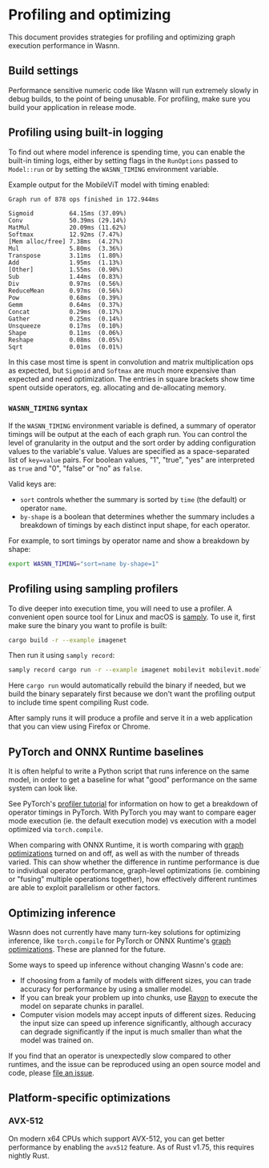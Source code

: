 # Profiling and optimizing

This document provides strategies for profiling and optimizing graph execution
performance in Wasnn.

## Build settings

Performance sensitive numeric code like Wasnn will run extremely slowly in debug
builds, to the point of being unusable. For profiling, make sure you build your
application in release mode.

## Profiling using built-in logging

To find out where model inference is spending time, you can enable the built-in
timing logs, either by setting flags in the `RunOptions` passed to `Model::run`
or by setting the `WASNN_TIMING` environment variable.

Example output for the MobileViT model with timing enabled:

```
Graph run of 878 ops finished in 172.944ms

Sigmoid          64.15ms (37.09%)
Conv             50.39ms (29.14%)
MatMul           20.09ms (11.62%)
Softmax          12.92ms (7.47%)
[Mem alloc/free] 7.38ms  (4.27%)
Mul              5.80ms  (3.36%)
Transpose        3.11ms  (1.80%)
Add              1.95ms  (1.13%)
[Other]          1.55ms  (0.90%)
Sub              1.44ms  (0.83%)
Div              0.97ms  (0.56%)
ReduceMean       0.97ms  (0.56%)
Pow              0.68ms  (0.39%)
Gemm             0.64ms  (0.37%)
Concat           0.29ms  (0.17%)
Gather           0.25ms  (0.14%)
Unsqueeze        0.17ms  (0.10%)
Shape            0.11ms  (0.06%)
Reshape          0.08ms  (0.05%)
Sqrt             0.01ms  (0.01%)
```

In this case most time is spent in convolution and matrix multiplication ops
as expected, but `Sigmoid` and `Softmax` are much more expensive than expected
and need optimization. The entries in square brackets show time spent outside
operators, eg. allocating and de-allocating memory.

### `WASNN_TIMING` syntax

If the `WASNN_TIMING` environment variable is defined, a summary of operator
timings will be output at the each of each graph run. You can control the
level of granularity in the output and the sort order by adding configuration
values to the variable's value. Values are specified as a space-separated list
of `key=value` pairs. For boolean values, "1", "true", "yes" are interpreted
as `true` and "0", "false" or "no" as `false`.

Valid keys are:

- `sort` controls whether the summary is sorted by `time` (the default) or
  operator `name`.
- `by-shape` is a boolean that determines whether the summary includes a
  breakdown of timings by each distinct input shape, for each operator.

For example, to sort timings by operator name and show a breakdown by shape:

```sh
export WASNN_TIMING="sort=name by-shape=1"
```

## Profiling using sampling profilers

To dive deeper into execution time, you will need to use a profiler. A
convenient open source tool for Linux and macOS is
[samply](https://github.com/mstange/samply). To use it, first make sure the
binary you want to profile is built:

```sh
cargo build -r --example imagenet
```

Then run it using `samply record`:

```sh
samply record cargo run -r --example imagenet mobilevit mobilevit.model image.jpg
```

Here `cargo run` would automatically rebuild the binary if needed, but we build
the binary separately first because we don't want the profiling output to
include time spent compiling Rust code.

After samply runs it will produce a profile and serve it in a web application
that you can view using Firefox or Chrome.

## PyTorch and ONNX Runtime baselines

It is often helpful to write a Python script that runs inference on the same
model, in order to get a baseline for what "good" performance on the same
system can look like.

See PyTorch's [profiler
tutorial](https://pytorch.org/tutorials/recipes/recipes/profiler_recipe.html)
for information on how to get a breakdown of operator timings in PyTorch. With
PyTorch you may want to compare eager mode execution (ie. the default execution
mode) vs execution with a model optimized via `torch.compile`.

When comparing with ONNX Runtime, it is worth comparing with [graph
optimizations](https://onnxruntime.ai/docs/performance/model-optimizations/graph-optimizations.html)
turned on and off, as well as with the number of threads varied. This can show
whether the difference in runtime performance is due to individual operator
performance, graph-level optimizations (ie. combining or "fusing" multiple
operations together), how effectively different runtimes are able to exploit
parallelism or other factors.

## Optimizing inference

Wasnn does not currently have many turn-key solutions for optimizing inference,
like `torch.compile` for PyTorch or ONNX Runtime's [graph
optimizations](https://onnxruntime.ai/docs/performance/model-optimizations/graph-optimizations.html).
These are planned for the future.

Some ways to speed up inference without changing Wasnn's code are:

- If choosing from a family of models with different sizes, you can trade
  accuracy for performance by using a smaller model.
- If you can break your problem up into chunks, use
  [Rayon](https://github.com/rayon-rs/rayon) to execute the model on separate
  chunks in parallel.
- Computer vision models may accept inputs of different sizes. Reducing the
  input size can speed up inference significantly, although accuracy can degrade
  significantly if the input is much smaller than what the model was trained
  on.

If you find that an operator is unexpectedly slow compared to other runtimes,
and the issue can be reproduced using an open source model and code, please
[file an issue](https://github.com/robertknight/wasnn/issues).

## Platform-specific optimizations

### AVX-512

On modern x64 CPUs which support AVX-512, you can get better performance by
enabling the `avx512` feature. As of Rust v1.75, this requires nightly Rust.
